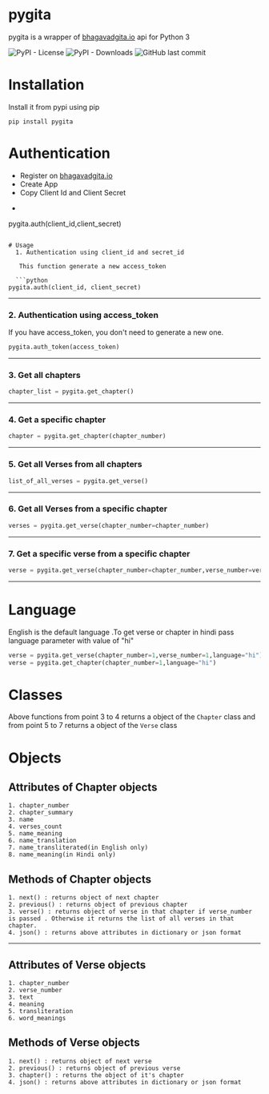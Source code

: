 # pygita
pygita is a wrapper of [bhagavadgita.io](https://bhagavadgita.io) api for Python 3

![PyPI - License](https://img.shields.io/pypi/l/pygita)
![PyPI - Downloads](https://img.shields.io/pypi/dm/pygita)
![GitHub last commit](https://img.shields.io/github/last-commit/TheShubhendra/pygita)

# Installation
Install it from pypi using pip
```
pip install pygita
```

# Authentication
- Register on [bhagavadgita.io](https://bhagavadgita.io)
- Create App
- Copy  Client Id and Client Secret 
- ```python
pygita.auth(client_id,client_secret)
```

# Usage
  1. Authentication using client_id and secret_id

   This function generate a new access_token

  ```python
pygita.auth(client_id, client_secret)
  ```
  -----------------------------------
  ### 2. Authentication using access_token

  If you have access_token, you don't need to generate a new one.
  
  ```python
pygita.auth_token(access_token)
  ````
  -----------------------------------
  ### 3. Get all chapters 
  
  ```python
chapter_list = pygita.get_chapter()
  ```
  -----------------------------------
  
  
  ### 4. Get a specific chapter
  ```python
chapter = pygita.get_chapter(chapter_number)
  ```
  -----------------------------------
  
  ### 5. Get all Verses from all chapters
  
  ```python
list_of_all_verses = pygita.get_verse()
  ```
  -----------------------------------
  
  ### 6. Get all Verses from a specific chapter
  ```python
verses = pygita.get_verse(chapter_number=chapter_number)
  ```
  -----------------------------------
  ### 7. Get a specific verse from a specific chapter
  ```python
verse = pygita.get_verse(chapter_number=chapter_number,verse_number=verse_number)
  ```
 -----------------------------------
# Language
  English is the default language .To get verse or chapter in hindi pass language parameter with value of "hi" 
  
  ```python
  verse = pygita.get_verse(chapter_number=1,verse_number=1,language="hi")
  verse = pygita.get_chapter(chapter_number=1,language="hi")
  ```
# Classes
 Above functions from point 3 to 4 returns a object of the `Chapter` class and from point 5 to 7 returns a object of the `Verse` class
# Objects
  ## Attributes of **Chapter** objects
    1. chapter_number
    2. chapter_summary
    3. name
    4. verses_count
    5. name_meaning
    6. name_translation
    7. name_transliterated(in English only)
    8. name_meaning(in Hindi only)
  ## Methods of **Chapter** objects
    1. next() : returns object of next chapter
    2. previous() : returns object of previous chapter
    3. verse() : returns object of verse in that chapter if verse_number is passed . Otherwise it returns the list of all verses in that chapter.
    4. json() : returns above attributes in dictionary or json format
   
-----------------------------------
  ## Attributes of **Verse** objects
    1. chapter_number
    2. verse_number
    3. text
    4. meaning
    5. transliteration
    6. word_meanings
  ## Methods of **Verse** objects
    1. next() : returns object of next verse
    2. previous() : returns object of previous verse
    3. chapter() : returns the object of it's chapter
    4. json() : returns above attributes in dictionary or json format
